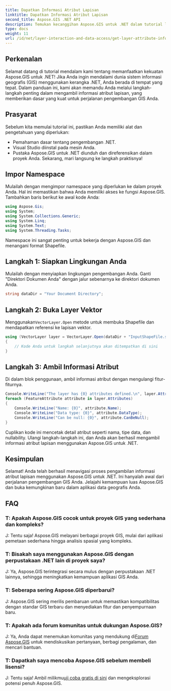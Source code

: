 ```yaml
---
title: Dapatkan Informasi Atribut Lapisan
linktitle: Dapatkan Informasi Atribut Lapisan
second_title: Aspose.GIS .NET API
description: Temukan kecanggihan Aspose.GIS untuk .NET dalam tutorial langkah demi langkah ini. Ambil informasi atribut lapisan dengan mudah. Unduh uji coba gratis Anda sekarang!
type: docs
weight: 11
url: /id/net/layer-interaction-and-data-access/get-layer-attribute-information/
---
```

## Perkenalan
Selamat datang di tutorial mendalam kami tentang memanfaatkan kekuatan Aspose.GIS untuk .NET! Jika Anda ingin mendalami dunia sistem informasi geografis (GIS) menggunakan kerangka .NET, Anda berada di tempat yang tepat. Dalam panduan ini, kami akan memandu Anda melalui langkah-langkah penting dalam mengambil informasi atribut lapisan, yang memberikan dasar yang kuat untuk perjalanan pengembangan GIS Anda.
## Prasyarat
Sebelum kita memulai tutorial ini, pastikan Anda memiliki alat dan pengetahuan yang diperlukan:
- Pemahaman dasar tentang pengembangan .NET.
- Visual Studio diinstal pada mesin Anda.
- Pustaka Aspose.GIS untuk .NET diunduh dan direferensikan dalam proyek Anda.
Sekarang, mari langsung ke langkah praktisnya!
## Impor Namespace
Mulailah dengan mengimpor namespace yang diperlukan ke dalam proyek Anda. Hal ini memastikan bahwa Anda memiliki akses ke fungsi Aspose.GIS. Tambahkan baris berikut ke awal kode Anda:
```csharp
using Aspose.Gis;
using System;
using System.Collections.Generic;
using System.Linq;
using System.Text;
using System.Threading.Tasks;
```
Namespace ini sangat penting untuk bekerja dengan Aspose.GIS dan menangani format Shapefile.
## Langkah 1: Siapkan Lingkungan Anda
Mulailah dengan menyiapkan lingkungan pengembangan Anda. Ganti "Direktori Dokumen Anda" dengan jalur sebenarnya ke direktori dokumen Anda.
```csharp
string dataDir = "Your Document Directory";
```
## Langkah 2: Buka Layer Vektor
 Menggunakan`VectorLayer.Open` metode untuk membuka Shapefile dan mendapatkan referensi ke lapisan vektor.
```csharp
using (VectorLayer layer = VectorLayer.Open(dataDir + "InputShapeFile.shp", Drivers.Shapefile))
{
    // Kode Anda untuk langkah selanjutnya akan ditempatkan di sini
}
```
## Langkah 3: Ambil Informasi Atribut
Di dalam blok penggunaan, ambil informasi atribut dengan mengulangi fitur-fiturnya.
```csharp
Console.WriteLine("The layer has {0} attributes defined.\n", layer.Attributes.Count);
foreach (FeatureAttribute attribute in layer.Attributes)
{
    Console.WriteLine("Name: {0}", attribute.Name);
    Console.WriteLine("Data type: {0}", attribute.DataType);
    Console.WriteLine("Can be null: {0}", attribute.CanBeNull);
}
```
Cuplikan kode ini mencetak detail atribut seperti nama, tipe data, dan nullability.
Ulangi langkah-langkah ini, dan Anda akan berhasil mengambil informasi atribut lapisan menggunakan Aspose.GIS untuk .NET.
## Kesimpulan
Selamat! Anda telah berhasil menavigasi proses pengambilan informasi atribut lapisan menggunakan Aspose.GIS untuk .NET. Ini hanyalah awal dari perjalanan pengembangan GIS Anda. Jelajahi kemampuan luas Aspose.GIS dan buka kemungkinan baru dalam aplikasi data geografis Anda.

## FAQ
### T: Apakah Aspose.GIS cocok untuk proyek GIS yang sederhana dan kompleks?
J: Tentu saja! Aspose.GIS melayani berbagai proyek GIS, mulai dari aplikasi pemetaan sederhana hingga analisis spasial yang kompleks.
### T: Bisakah saya menggunakan Aspose.GIS dengan perpustakaan .NET lain di proyek saya?
J: Ya, Aspose.GIS terintegrasi secara mulus dengan perpustakaan .NET lainnya, sehingga meningkatkan kemampuan aplikasi GIS Anda.
### T: Seberapa sering Aspose.GIS diperbarui?
J: Aspose.GIS sering merilis pembaruan untuk memastikan kompatibilitas dengan standar GIS terbaru dan menyediakan fitur dan penyempurnaan baru.
### T: Apakah ada forum komunitas untuk dukungan Aspose.GIS?
 J: Ya, Anda dapat menemukan komunitas yang mendukung di[Forum Aspose.GIS](https://forum.aspose.com/c/gis/33) untuk mendiskusikan pertanyaan, berbagi pengalaman, dan mencari bantuan.
### T: Dapatkah saya mencoba Aspose.GIS sebelum membeli lisensi?
 J: Tentu saja! Ambil milikmu[uji coba gratis di sini](https://releases.aspose.com/) dan mengeksplorasi potensi penuh Aspose.GIS.